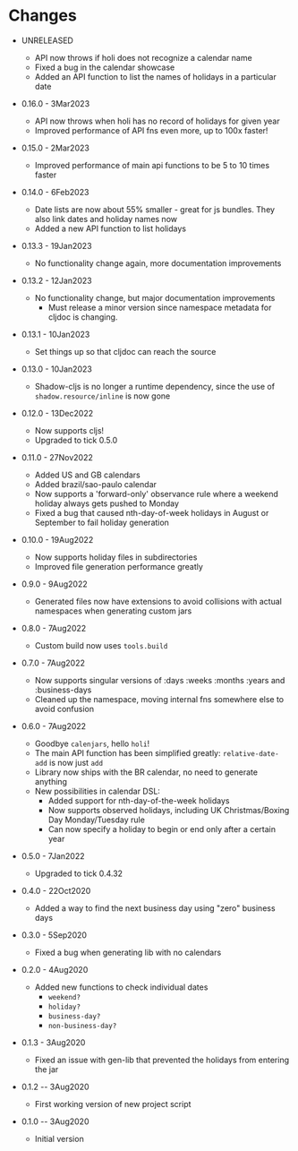 # Changes

* UNRELEASED
  * API now throws if holi does not recognize a calendar name
  * Fixed a bug in the calendar showcase
  * Added an API function to list the names of holidays in a particular date

* 0.16.0 - 3Mar2023
  * API now throws when holi has no record of holidays for given year
  * Improved performance of API fns even more, up to 100x faster!

* 0.15.0 - 2Mar2023
  * Improved performance of main api functions to be 5 to 10 times faster

* 0.14.0 - 6Feb2023
  * Date lists are now about 55% smaller - great for js bundles. They also link dates and holiday names now
  * Added a new API function to list holidays

* 0.13.3 - 19Jan2023
  * No functionality change again, more documentation improvements

* 0.13.2 - 12Jan2023
  * No functionality change, but major documentation improvements
    * Must release a minor version since namespace metadata for cljdoc is changing.

* 0.13.1 - 10Jan2023
  * Set things up so that cljdoc can reach the source

* 0.13.0 - 10Jan2023
  * Shadow-cljs is no longer a runtime dependency, since the use of `shadow.resource/inline` is now gone

* 0.12.0 - 13Dec2022
  * Now supports cljs!
  * Upgraded to tick 0.5.0

* 0.11.0 - 27Nov2022
  * Added US and GB calendars
  * Added brazil/sao-paulo calendar
  * Now supports a 'forward-only' observance rule where a weekend holiday always gets pushed to Monday
  * Fixed a bug that caused nth-day-of-week holidays in August or September to fail holiday generation

* 0.10.0 - 19Aug2022
  * Now supports holiday files in subdirectories
  * Improved file generation performance greatly

* 0.9.0 - 9Aug2022
  * Generated files now have extensions to avoid collisions with actual namespaces when generating custom jars

* 0.8.0 - 7Aug2022
  * Custom build now uses `tools.build`

* 0.7.0 - 7Aug2022
  * Now supports singular versions of :days :weeks :months :years and :business-days
  * Cleaned up the namespace, moving internal fns somewhere else to avoid confusion

* 0.6.0 - 7Aug2022
  * Goodbye `calenjars`, hello `holi`!
  * The main API function has been simplified greatly: `relative-date-add` is now just `add`
  * Library now ships with the BR calendar, no need to generate anything
  * New possibilities in calendar DSL:
    * Added support for nth-day-of-the-week holidays
    * Now supports observed holidays, including UK Christmas/Boxing Day Monday/Tuesday rule
    * Can now specify a holiday to begin or end only after a certain year

* 0.5.0 - 7Jan2022
  * Upgraded to tick 0.4.32

* 0.4.0 - 22Oct2020
  * Added a way to find the next business day using "zero" business days

* 0.3.0 - 5Sep2020
  * Fixed a bug when generating lib with no calendars

* 0.2.0 - 4Aug2020
  * Added new functions to check individual dates
    * `weekend?`
    * `holiday?`
    * `business-day?`
    * `non-business-day?`

* 0.1.3 - 3Aug2020
  * Fixed an issue with gen-lib that prevented the holidays from entering the jar

* 0.1.2 -- 3Aug2020
  * First working version of new project script

* 0.1.0 -- 3Aug2020
  * Initial version
